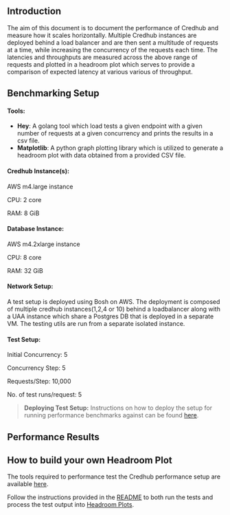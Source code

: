 ## Introduction
The aim of this document is to document the performance of Credhub and measure how it scales horizontally. Multiple Credhub instances are deployed behind a load balancer and are then sent a multitude of requests at a time, while increasing the concurrency of the requests each time. The latencies and throughputs are measured across the above range of requests and plotted in a headroom plot which serves to provide a comparison of expected latency at various various of throughput.
## Benchmarking Setup 
#### Tools: 

* **Hey**: A golang tool which load tests a given endpoint with a given number of requests at a given concurrency and prints the results in a csv file.
* **Matplotlib**: A python graph plotting library which is utilized to generate a headroom plot with data obtained from a provided CSV file.

#### Credhub Instance(s):

AWS m4.large instance

CPU: 2 core

RAM: 8 GiB

#### Database Instance: 

AWS m4.2xlarge instance

CPU: 8 core

RAM: 32 GiB

#### Network Setup:

A test setup is deployed using Bosh on AWS. The deployment is composed of multiple credhub instances(1,2,4 or 10) behind a loadbalancer along with a UAA instance which share a Postgres DB that is deployed in a separate VM. The testing utils are run from a separate isolated instance.

#### Test Setup:

Initial Concurrency: 5

Concurrency Step: 5

Requests/Step: 10,000

No. of test runs/request: 5


> **Deploying Test Setup:**
Instructions on how to deploy the setup for running performance benchmarks against can be found [here](https://github.com/pivotal-cf/credhub-deployments/blob/master/documents/deploying_perf_setup.md).


## Performance Results

## How to build your own Headroom Plot

The tools required to performance test the Credhub performance setup are available [here](https://github.com/cloudfoundry-incubator/credhub-performance).

Follow the instructions provided in the [README](https://github.com/cloudfoundry-incubator/credhub-performance/blob/master/README.md) to both run the tests and process the test output into [Headroom Plots](https://github.com/adrianco/headroom-plot). 
